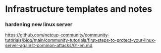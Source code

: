# Infrastructure templates and notes

### hardening new linux server
https://github.com/netcup-community/community-tutorials/blob/main/community-tutorials/first-steps-to-protect-your-linux-server-against-common-attacks/01-en.md
